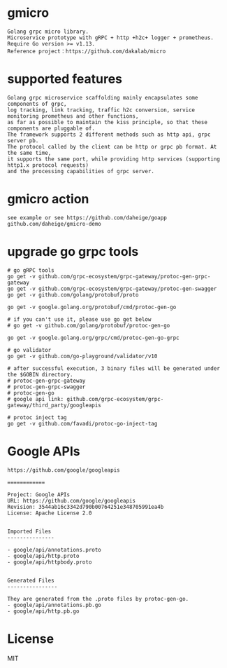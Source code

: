 # gmicro
  
    Golang grpc micro library.
    Microservice prototype with gRPC + http +h2c+ logger + prometheus.
    Require Go version >= v1.13.
    Reference project：https://github.com/dakalab/micro

# supported features

    Golang grpc microservice scaffolding mainly encapsulates some components of grpc,
    log tracking, link tracking, traffic h2c conversion, service monitoring prometheus and other functions, 
    as far as possible to maintain the kiss principle, so that these components are pluggable of. 
    The framework supports 2 different methods such as http api, grpc server pb. 
    The protocol called by the client can be http or grpc pb format. At the same time, 
    it supports the same port, while providing http services (supporting http1.x protocol requests) 
    and the processing capabilities of grpc server.

# gmicro action

    see example or see https://github.com/daheige/goapp
    github.com/daheige/gmicro-demo
    
# upgrade go grpc tools
  
    # go gRPC tools
    go get -v github.com/grpc-ecosystem/grpc-gateway/protoc-gen-grpc-gateway
    go get -v github.com/grpc-ecosystem/grpc-gateway/protoc-gen-swagger
    go get -v github.com/golang/protobuf/proto
    
    go get -v google.golang.org/protobuf/cmd/protoc-gen-go
    
    # if you can't use it, please use go get below
    # go get -v github.com/golang/protobuf/protoc-gen-go
    
    go get -v google.golang.org/grpc/cmd/protoc-gen-go-grpc
    
    # go validator
    go get -v github.com/go-playground/validator/v10
    
    # after successful execution, 3 binary files will be generated under the $GOBIN directory.
    # protoc-gen-grpc-gateway
    # protoc-gen-grpc-swagger
    # protoc-gen-go
    # google api link: github.com/grpc-ecosystem/grpc-gateway/third_party/googleapis
    
    # protoc inject tag
    go get -v github.com/favadi/protoc-go-inject-tag  
    
# Google APIs

    https://github.com/google/googleapis

    ============
    
    Project: Google APIs
    URL: https://github.com/google/googleapis
    Revision: 3544ab16c3342d790b00764251e348705991ea4b
    License: Apache License 2.0
    
    
    Imported Files
    ---------------
    
    - google/api/annotations.proto
    - google/api/http.proto
    - google/api/httpbody.proto
    
    
    Generated Files
    ----------------
    
    They are generated from the .proto files by protoc-gen-go.
    - google/api/annotations.pb.go
    - google/api/http.pb.go

# License

  MIT
